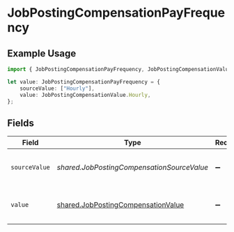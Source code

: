 # JobPostingCompensationPayFrequency

## Example Usage

```typescript
import { JobPostingCompensationPayFrequency, JobPostingCompensationValue } from "@stackone/stackone-client-ts/sdk/models/shared";

let value: JobPostingCompensationPayFrequency = {
    sourceValue: ["Hourly"],
    value: JobPostingCompensationValue.Hourly,
};
```

## Fields

| Field                                                                                           | Type                                                                                            | Required                                                                                        | Description                                                                                     | Example                                                                                         |
| ----------------------------------------------------------------------------------------------- | ----------------------------------------------------------------------------------------------- | ----------------------------------------------------------------------------------------------- | ----------------------------------------------------------------------------------------------- | ----------------------------------------------------------------------------------------------- |
| `sourceValue`                                                                                   | *shared.JobPostingCompensationSourceValue*                                                      | :heavy_minus_sign:                                                                              | The source value of the pay frequency.                                                          | Hourly                                                                                          |
| `value`                                                                                         | [shared.JobPostingCompensationValue](../../../sdk/models/shared/jobpostingcompensationvalue.md) | :heavy_minus_sign:                                                                              | The pay frequency of the job postings.                                                          | hourly                                                                                          |